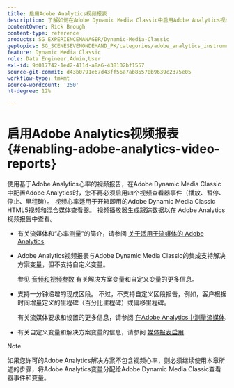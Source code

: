 ```yaml
---
title: 启用Adobe Analytics视频报表
description: 了解如何在Adobe Dynamic Media Classic中启用Adobe Analytics视频报告。
contentOwner: Rick Brough
content-type: reference
products: SG_EXPERIENCEMANAGER/Dynamic-Media-Classic
geptopics: SG_SCENESEVENONDEMAND_PK/categories/adobe_analytics_instrumentation_kit
feature: Dynamic Media Classic
role: Data Engineer,Admin,User
exl-id: 9d017742-1ed2-411d-a8a6-438102bf1557
source-git-commit: d43b0791e67d43ff56a7ab85570b9639c2375e05
workflow-type: tm+mt
source-wordcount: '250'
ht-degree: 12%

---
```


# 启用Adobe Analytics视频报表{#enabling-adobe-analytics-video-reports}

使用基于Adobe Analytics心率的视频报告，在Adobe Dynamic Media Classic中配置Adobe Analytics时，您不再必须启用四个视频查看器事件（播放、暂停、停止、里程碑）。 视频心率适用于开箱即用的Adobe Dynamic Media Classic HTML5视频和混合媒体查看器。 视频播放器生成跟踪数据以在 Adobe Analytics 视频报告中查看。

* 有关流媒体和“心率测量”的简介，请参阅 [关于适用于流媒体的 Adobe Analytics](https://experienceleague.adobe.com/docs/media-analytics/using/media-overview.html#about-adobe-analytics-for-streaming-media).

* Adobe Analytics视频报表与Adobe Dynamic Media Classic的集成支持解决方案变量，但不支持自定义变量。

   参见 [音频和视频参数](https://experienceleague.adobe.com/docs/media-analytics/using/metrics-and-metadata/audio-video-parameters.html#metrics-and-metadata) 有关解决方案变量和自定义变量的更多信息。

* 支持一分钟递增的现成区段。 不过，不支持自定义区段报告，例如，客户根据时间增量定义的里程碑（百分比里程碑）或偏移里程碑。

   有关流媒体要求和设置的更多信息，请参阅 [在Adobe Analytics中测量流媒体](https://experienceleague.adobe.com/docs/media-analytics/using/media-overview.html).

* 有关自定义变量和解决方案变量的信息，请参阅 [媒体报表启用](https://experienceleague.adobe.com/docs/media-analytics/using/media-reports/media-reports-enable.html?lang=en#media-reports).

>[!NOTE]
>
>如果您许可的Adobe Analytics解决方案不包含视频心率，则必须继续使用本章所述的步骤，将Adobe Analytics变量分配给Adobe Dynamic Media Classic查看器事件和变量。
